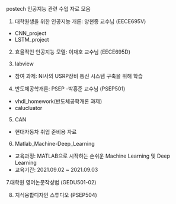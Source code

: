 postech 인공지능 관련 수업 자료 모음
1. 대학원생을 위한 인공지능 개론: 양현종 교수님 (EECE695V)
- CNN_project
- LSTM_project

2. 효율적인 인공지능 모델: 이재호 교수님 (EECE695D)

3. labview
- 참여 과제: NI사의 USRP장비 통신 시스템 구축을 위해 학습

4. 반도체공학개론: PSEP -박홍준 교수님 (PSEP501)
- vhdl_homework(반도체공학개론 과제)
- calucluator

5. CAN
- 현대자동차 취업 준비용 자료

6. Matlab_Machine-Deep_Learning
- 교육과정: MATLAB으로 시작하는 손쉬운 Machine Learning 및 Deep Learning
- 교육기간: 2021.09.02 ~ 2021.09.03

7.대학원 영어논문작성법 (GEDU501-02)

8. 지식융합디자인 스튜디오 (PSEP504)
